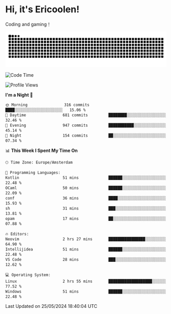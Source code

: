 # Hi, it's Ericoolen!
Coding and gaming！

<picture>
  <source media="(prefers-color-scheme: dark)" srcset="https://raw.githubusercontent.com/Eric-Song-Nop/Eric-Song-Nop/output/github-contribution-grid-snake-dark.svg">
  <source media="(prefers-color-scheme: light)" srcset="https://raw.githubusercontent.com/Eric-Song-Nop/Eric-Song-Nop/output/github-contribution-grid-snake.svg">
  <img alt="github contribution grid snake animation" src="https://raw.githubusercontent.com/Eric-Song-Nop/Eric-Song-Nop/output/github-contribution-grid-snake.svg">
</picture>

<!--START_SECTION:waka-->
![Code Time](http://img.shields.io/badge/Code%20Time-1%2C341%20hrs%2049%20mins-blue)

![Profile Views](http://img.shields.io/badge/Profile%20Views-0-blue)

**I'm a Night 🦉** 

```text
🌞 Morning                316 commits         ████░░░░░░░░░░░░░░░░░░░░░   15.06 % 
🌆 Daytime                681 commits         ████████░░░░░░░░░░░░░░░░░   32.46 % 
🌃 Evening                947 commits         ███████████░░░░░░░░░░░░░░   45.14 % 
🌙 Night                  154 commits         ██░░░░░░░░░░░░░░░░░░░░░░░   07.34 % 
```


📊 **This Week I Spent My Time On** 

```text
🕑︎ Time Zone: Europe/Amsterdam

💬 Programming Languages: 
Kotlin                   51 mins             ██████░░░░░░░░░░░░░░░░░░░   22.48 % 
OCaml                    50 mins             ██████░░░░░░░░░░░░░░░░░░░   22.09 % 
conf                     36 mins             ████░░░░░░░░░░░░░░░░░░░░░   15.93 % 
sh                       31 mins             ███░░░░░░░░░░░░░░░░░░░░░░   13.81 % 
opam                     17 mins             ██░░░░░░░░░░░░░░░░░░░░░░░   07.88 % 

🔥 Editors: 
Neovim                   2 hrs 27 mins       ████████████████░░░░░░░░░   64.90 % 
Intellijidea             51 mins             ██████░░░░░░░░░░░░░░░░░░░   22.48 % 
VS Code                  28 mins             ███░░░░░░░░░░░░░░░░░░░░░░   12.62 % 

💻 Operating System: 
Linux                    2 hrs 55 mins       ███████████████████░░░░░░   77.52 % 
Windows                  51 mins             ██████░░░░░░░░░░░░░░░░░░░   22.48 % 
```


 Last Updated on 25/05/2024 18:40:04 UTC
<!--END_SECTION:waka-->
